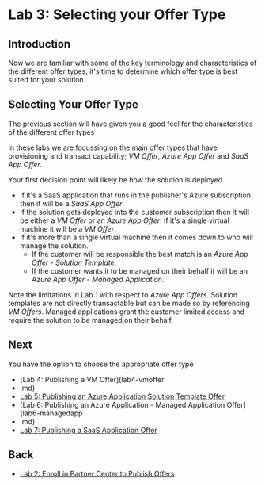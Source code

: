 # Lab 3: Selecting your Offer Type

## Introduction

Now we are familiar with some of the key terminology and characteristics of the different offer types, it's time to determine which offer type is best suited for your solution.

## Selecting Your Offer Type

The previous section will have given you a good feel for the characteristics of the different offer types

In these labs we are focussing on the main offer types that have provisioning and transact capability; *VM Offer*, *Azure App Offer* and *SaaS App Offer*.

Your first decision point will likely be how the solution is deployed.

* If it's a SaaS application that runs in the publisher's Azure subscription then it will be a *SaaS App Offer*.
* If the solution gets deployed into the customer subscription then it will be either a *VM Offer* or an *Azure App Offer*. If it's a single virtual machine it will be a *VM Offer*.
* If it's more than a single virtual machine then it comes down to who will manage the solution.
  * If the customer will be responsible the best match is an *Azure App Offer - Solution Template*.
  * If the customer wants it to be managed on their behalf it will be an *Azure App Offer - Managed Application*.

Note the limitations in Lab 1 with respect to *Azure App Offers*. Solution templates are not directly transactable but can be made so by referencing *VM Offers*. Managed applications grant the customer limited access and require the solution to be managed on their behalf.

## Next

You have the option to choose the  appropriate offer type

* [Lab 4: Publishing a VM Offer](lab4-vmoffer
* .md)
* [Lab 5: Publishing an Azure Application Solution Template Offer](lab5-solutiontemplate.md)
* [Lab 6: Publishing an Azure Application - Managed Application Offer](lab6-managedapp
* .md)
* [Lab 7: Publishing a SaaS Application Offer](lab7-saasapp.md)

## Back

* [Lab 2: Enroll in Partner Center to Publish Offers](lab2-partnercenter.md)

